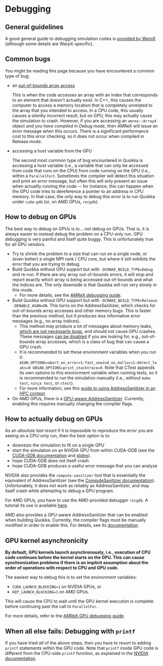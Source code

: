 # Debugging

## General guidelines

A good general guide to debugging simulation codes is [provided by WarpX](https://warpx.readthedocs.io/en/latest/usage/workflows/debugging.html) (although some details are WarpX-specific).

## Common bugs

You might be reading this page because you have encountered a common type of bug:

-   an [out-of-bounds array access](https://www.geeksforgeeks.org/accessing-array-bounds-ccpp/)

    This is when the code accesses an array with an index that corresponds to an element that doesn't actually exist. In C++, this causes the computer to access a memory location that is completely unrelated to the array that you intended to access. In a CPU code, this usually causes a silently incorrect result, but on GPU, this may actually cause the simulation to crash. However, if you are accessing an `amrex::Array4` object *and you have compiled in Debug mode*, then AMReX will issue an error message when this occurs. There is a significant performance cost to this error checking, so it does not occur when compiled in Release mode.

-   accessing a host variable from the GPU

    The second most common type of bug encountered in Quokka is accessing a host variable (i.e., a variable that can only be accessed from code that runs on the CPU) from code running on the GPU (i.e., within a `ParallelFor`). Sometimes the compiler will detect this situation and print an error message, but often this will only present an issue when actuallly running the code -- for instance, this can happen when the GPU code tries to dereference a pointer to an address in CPU memory. In that case, the only way to debug this error is to run Quokka under `cuda-gdb` (or, on AMD GPUs, `rocgdb`).

## How to debug on GPUs

The best way to debug on GPUs is to\... not debug on GPUs. That is, it is always easier to instead debug the problem on a CPU-only run. GPU debugging is very painful and itself quite buggy. This is unfortunately true for all GPU vendors.

-   Try to shrink the problem to a size that can run on a single node, or (even better) a single MPI rank / CPU core, but where it still exhibits the error that you are trying to debug.
-   Build Quokka without GPU support but with `-DCMAKE_BUILD_TYPE=Debug` and re-run. If there are any array out-of-bounds errors, it will stop and report exactly which array is being accessed out-of-bounds and what the indices are. The only downside is that Quokka will run very slowly in this mode.
    -   For more details, see the [AMReX debugging guide](https://amrex-codes.github.io/amrex/docs_html/Debugging.html).
-   Build Quokka without GPU support but with `-DCMAKE_BUILD_TYPE=Release -DENABLE_ASAN=ON`. This turns on the AddressSanitizer, which checks for out-of-bounds array accesses and other memory bugs. This is faster than the previous method, but it produces less informative error messages (e.g., no array indices).
    -   This method may produce a lot of messages about memory leaks, [which are not necessarily bugs](https://stackoverflow.com/a/654766), and should not cause GPU crashes. These messages [can be disabled](https://stackoverflow.com/questions/51060801/how-to-suppress-leaksanitizer-report-when-running-under-fsanitize-address) if you are looking for, e.g., out-of-bounds array accesses, which is a class of bug that can cause a GPU crash.
    -   It is recommended to set these environment variables when you run it: `ASAN_OPTIONS=abort_on_error=1:fast_unwind_on_malloc=1:detect_leaks=0 UBSAN_OPTIONS=print_stacktrace=0`. Note that CTest appends its own options to this environment variable when running tests, so it is recommended to run the simulation manually (i.e., without `make test`, `ninja test`, or `ctest`).
    -   For more information, see this [guide to using AddressSanitizer in an HPC context](https://www.osc.edu/resources/getting_started/howto/howto_use_address_sanitizer).
-   On AMD GPUs, there is a [GPU-aware AddressSanitizer](https://rocm.docs.amd.com/en/latest/understand/using_gpu_sanitizer.html#compiling-for-address-sanitizer). Currently, enabling this requires manually changing the compiler flags.

## How to actually debug on GPUs

As an *absolute last resort* if it is impossible to reproduce the error you are seeing on a CPU-only run, then the best option is to:

-   downsize the simulation to fit on a single GPU
-   start the simulation on an NVIDIA GPU from within CUDA-GDB (see the [CUDA-GDB documentation](https://docs.nvidia.com/cuda/cuda-gdb/index.html) and [slides](https://www.olcf.ornl.gov/wp-content/uploads/2021/06/cuda_training_series_cuda_debugging.pdf)).
-   hope CUDA-GDB does not itself crash
-   hope CUDA-GDB produces a useful error message that you can analyze

NVIDIA also provides the `compute-sanitizer` tool that is essentially the equivalent of AddressSanitizer (see the [ComputeSanitizer documentation](https://docs.nvidia.com/compute-sanitizer/ComputeSanitizer/index.html)). Unfortunately, it does not work as reliably as AddressSanitizer, and may itself crash while attempting to debug a GPU program.

For AMD GPUs, you have to use the AMD-provided debugger `rocgdb`. A tutorial its use is available [here](https://www.olcf.ornl.gov/wp-content/uploads/2021/04/rocgdb_hipmath_ornl_2021_v2.pdf).

AMD also provides a GPU-aware AddressSanitizer that can be enabled when building Quokka. Currently, the compiler flags must be manually modified in order to enable this. For details, see its [documentation](https://rocm.docs.amd.com/en/latest/understand/using_gpu_sanitizer.html#compiling-for-address-sanitizer).

## GPU kernel asynchronicity

**By default, GPU kernels launch asynchronously, i.e., execution of CPU code continues before the kernel starts on the GPU. This can cause synchronization problems if there is an implicit assumption about the order of operations with respect to CPU and GPU code.**

The easiest way to debug this is to set the environment variables:

-   `CUDA_LAUNCH_BLOCKING=1` on NVIDIA GPUs, or
-   `HIP_LAUNCH_BLOCKING=1` on AMD GPUs.

This will cause the CPU to wait until the GPU kernel execution is complete before continuing past the call to `ParallelFor`.

For more details, refer to the [AMReX GPU debugging guide](https://amrex-codes.github.io/amrex/docs_html/Debugging.html#basic-gpu-debugging).

## When all else fails: Debugging with `printf`

If you have tried *all* of the above steps, then you have to resort to adding `printf` statements within the GPU code. Note that `printf` inside GPU code is different from the CPU-side `printf` function, as explained in the [NVIDIA documentation](https://docs.nvidia.com/cuda/cuda-c-programming-guide/index.html#formatted-output).
